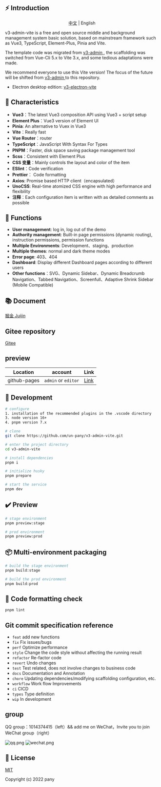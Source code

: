 ## ⚡ Introduction

<p align="center">
  <span><a href="./README.md">中文</a> | English</span>
</p>
v3-admin-vite is a free and open source middle and background management system basic solution, based on mainstream framework such as Vue3, TypeScript, Element-Plus, Pinia and Vite.

The template code was migrated from [v3-admin ](https://github.com/un-pany/v3-admin), the scaffolding was switched from Vue-Cli 5.x to Vite 3.x, and some tedious adaptations were made.

We recommend everyone to use this Vite version! The focus of the future will be shifted from [v3-admin ](https://github.com/un-pany/v3-admin) to this repository.

- Electron desktop edition: [v3-electron-vite](https://github.com/un-pany/v3-electron-vite)

## 🚀 Characteristics

- **Vue3**：The latest Vue3 composition API using Vue3 + script setup
- **Element Plus**：Vue3 version of Element UI
- **Pinia**: An alternative to Vuex in Vue3
- **Vite**：Really fast
- **Vue Router**：router
- **TypeScript**：JavaScript With Syntax For Types
- **PNPM**：Faster, disk space saving package management tool
- **Scss**：Consistent with Element Plus
- **CSS 变量**：Mainly controls the layout and color of the item
- **ESlint**：Code verification
- **Prettier**： Code formatting
- **Axios**: Promise based HTTP client（encapsulated）
- **UnoCSS**: Real-time atomized CSS engine with high performance and flexibility
- **注释**：Each configuration item is written with as detailed comments as possible

## 🔧 Functions

- **User management**: log in, log out of the demo
- **Authority management**: Built-in page permissions (dynamic routing), instruction permissions, permission functions
- **Multiple Environments**: Development、staging、production
- **Multiple themes**: normal and dark theme modes
- **Error page**: 403、404
- **Dashboard**: Display different Dashboard pages according to different users
- **Other functions**：SVG、Dynamic Sidebar、Dynamic Breadcrumb Navigation、Tabbed Navigation、Screenfull、Adaptive Shrink Sidebar (Mobile Compatible)

## 📚 Document

[掘金 Juijin](https://juejin.cn/post/7089377403717287972)

## Gitee repository

[Gitee](https://gitee.com/un-pany/v3-admin-vite)

## preview

| Location     | account             | Link                                            |
| ------------ | ------------------- | ----------------------------------------------- |
| github-pages | `admin` or `editor` | [Link](https://un-pany.github.io/v3-admin-vite) |

## 🚀 Development

```bash
# configure
1. installation of the recommended plugins in the .vscode directory
3. node version 16+
4. pnpm version 7.x

# clone
git clone https://github.com/un-pany/v3-admin-vite.git

# enter the project directory
cd v3-admin-vite

# install dependencies
pnpm i

# initialize husky
pnpm prepare

# start the service
pnpm dev
```

## ✔️ Preview

```bash
# stage environment
pnpm preview:stage

# prod environment
pnpm preview:prod
```

## 📦️ Multi-environment packaging

```bash
# build the stage environment
pnpm build:stage

# build the prod environment
pnpm build:prod
```

## 🔧 Code formatting check

```bash
pnpm lint
```

## Git commit specification reference

- `feat` add new functions
- `fix` Fix issues/bugs
- `perf` Optimize performance
- `style` Change the code style without affecting the running result
- `refactor` Re-factor code
- `revert` Undo changes
- `test` Test related, does not involve changes to business code
- `docs` Documentation and Annotation
- `chore` Updating dependencies/modifying scaffolding configuration, etc.
- `workflow` Work flow Improvements
- `ci` CICD
- `types` Type definition
- `wip` In development

## group

QQ group：1014374415（left）&& add me on WeChat，Invite you to join WeChat group（right）

![qq.png](https://github.com/un-pany/v3-admin-vite/blob/main/src/assets/docs/qq.png)
![wechat.png](https://github.com/un-pany/v3-admin-vite/blob/main/src/assets/docs/wechat.png)

## 📄 License

[MIT](https://github.com/un-pany/v3-admin-vite/blob/main/LICENSE)

Copyright (c) 2022 pany
